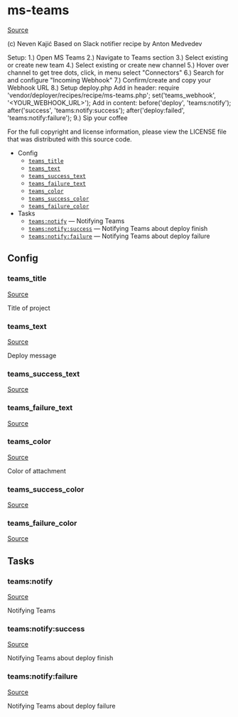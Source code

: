 <!-- DO NOT EDIT THIS FILE! -->
<!-- Instead edit contrib/ms-teams.php -->
<!-- Then run bin/docgen -->

# ms-teams

[Source](contrib/ms-teams.php)

(c) Neven Kajić
Based on Slack notifier recipe by Anton Medvedev

Setup:
  1.) Open MS Teams
  2.) Navigate to Teams section
  3.) Select existing or create new team
  4.) Select existing or create new channel
  5.) Hover over channel to get tree dots, click, in menu select "Connectors"
  6.) Search for and configure "Incoming Webhook"
  7.) Confirm/create and copy your Webhook URL
  8.) Setup deploy.php
      Add in header:
       require 'vendor/deployer/recipes/recipe/ms-teams.php';
       set('teams_webhook', '<YOUR_WEBHOOK_URL>');
      Add in content:
       before('deploy', 'teams:notify');
       after('success', 'teams:notify:success');
       after('deploy:failed', 'teams:notify:failure');
  9.) Sip your coffee

For the full copyright and license information, please view the LICENSE
file that was distributed with this source code.


* Config
  * [`teams_title`](#teams_title)
  * [`teams_text`](#teams_text)
  * [`teams_success_text`](#teams_success_text)
  * [`teams_failure_text`](#teams_failure_text)
  * [`teams_color`](#teams_color)
  * [`teams_success_color`](#teams_success_color)
  * [`teams_failure_color`](#teams_failure_color)
* Tasks
  * [`teams:notify`](#teams:notify) — Notifying Teams
  * [`teams:notify:success`](#teams:notify:success) — Notifying Teams about deploy finish
  * [`teams:notify:failure`](#teams:notify:failure) — Notifying Teams about deploy failure

## Config
### teams_title
[Source](contrib/ms-teams.php#L32)

Title of project

### teams_text
[Source](contrib/ms-teams.php#L37)

Deploy message

### teams_success_text
[Source](contrib/ms-teams.php#L38)



### teams_failure_text
[Source](contrib/ms-teams.php#L39)



### teams_color
[Source](contrib/ms-teams.php#L42)

Color of attachment

### teams_success_color
[Source](contrib/ms-teams.php#L43)



### teams_failure_color
[Source](contrib/ms-teams.php#L44)




## Tasks
### teams:notify
[Source](contrib/ms-teams.php#L47)

Notifying Teams



### teams:notify:success
[Source](contrib/ms-teams.php#L62)

Notifying Teams about deploy finish



### teams:notify:failure
[Source](contrib/ms-teams.php#L77)

Notifying Teams about deploy failure



